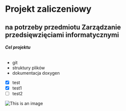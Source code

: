 # Projekt zaliczeniowy
## na potrzeby przedmiotu Zarządzanie przedsięwzięciami informatycznymi

###### **Cel projektu**
* git
* struktury plików
* dokumentacja doxygen

- [x] test
- [x] test1
- [ ] test2

![This is an image](https://cdns.iconmonstr.com/wp-content/releases/preview/2012/240/iconmonstr-github-1.png)

